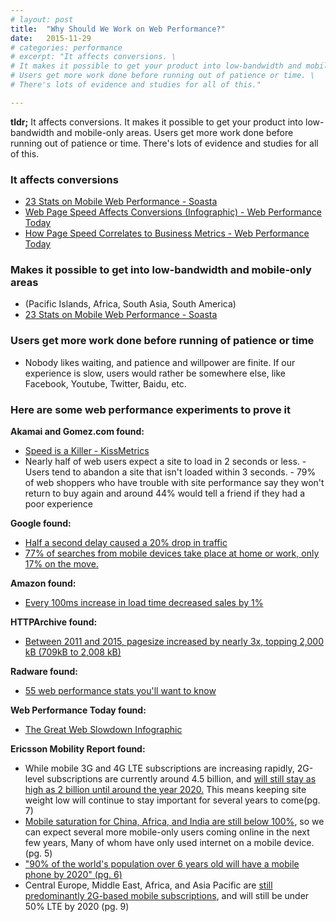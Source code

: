 ```yaml
---
# layout: post
title:  "Why Should We Work on Web Performance?"
date:   2015-11-29
# categories: performance
# excerpt: "It affects conversions. \
# It makes it possible to get your product into low-bandwidth and mobile-only areas. \
# Users get more work done before running out of patience or time. \
# There's lots of evidence and studies for all of this."

---
```


**tldr;**
It affects conversions. 
It makes it possible to get your product into low-bandwidth and mobile-only areas. 
Users get more work done before running out of patience or time. 
There's lots of evidence and studies for all of this. 

### It affects conversions
- [23 Stats on Mobile Web Performance - Soasta](http://www.soasta.com/blog/23-stats-mobile-web-performance-monitoring/)
- [Web Page Speed Affects Conversions (Infographic) - Web Performance Today](http://www.webperformancetoday.com/2014/04/09/web-page-speed-affect-conversions-infographic/)
- [How Page Speed Correlates to Business Metrics - Web Performance Today](http://www.webperformancetoday.com/2012/02/28/4-awesome-slides-showing-how-page-speed-correlates-to-business-metrics-at-walmart-com/)

### Makes it possible to get into low-bandwidth and mobile-only areas
- (Pacific Islands, Africa, South Asia, South America)
- [23 Stats on Mobile Web Performance - Soasta](http://www.soasta.com/blog/23-stats-mobile-web-performance-monitoring/)

### Users get more work done before running of patience or time
- Nobody likes waiting, and patience and willpower are finite. If our experience is slow, 
users would rather be somewhere else, like Facebook, Youtube, Twitter, Baidu, etc.

### Here are some web performance experiments to prove it

**Akamai and Gomez.com found:**

- [Speed is a Killer - KissMetrics](https://blog.kissmetrics.com/speed-is-a-killer/) 
- Nearly half of web users expect a site to load in 2 seconds or less. - Users tend to 
abandon a site that isn't loaded within 3 seconds. - 79% of web shoppers who have trouble 
with site performance say they won't return to buy again and around 44% would tell a friend 
if they had a poor experience

**Google found:**  

- [Half a second delay caused a 20% drop in traffic](http://glinden.blogspot.com/2006/11/marissa-mayer-at-web-20.html)
- [77% of searches from mobile devices take place at home or work, only 17% on the move.](https://hbr.org/2013/05/the-rise-of-the-mobile-only-us/)

**Amazon found:**  

- [Every 100ms increase in load time decreased sales by 1%](http://www.websiteoptimization.com/speed/tweak/psychology-web-performance/)

**HTTPArchive found:**  

- [Between 2011 and 2015, pagesize increased by nearly 3x, topping 2,000 kB (709kB to 2,008 kB)](http://httparchive.org/compare.php?&r1=Aug%2015%202011&s1=Top1000&r2=Aug%2015%202015&s2=Top1000)

**Radware found:**  

- [55 web performance stats you'll want to know](http://blog.radware.com/applicationdelivery/applicationaccelerationoptimization/2014/01/55-web-performance-stats-youll-want-to-know/)

**Web Performance Today found:**  

- [The Great Web Slowdown Infographic](http://www.webperformancetoday.com/2014/02/25/the-great-web-slowdown-infographic/)

**Ericsson Mobility Report found:**  

- While mobile 3G and 4G LTE subscriptions are increasing rapidly, 2G-level subscriptions are 
currently around 4.5 billion, and 
[will still stay as high as 2 billion until around the year 2020.](http://www.ericsson.com/res/docs/2015/ericsson-mobility-report-june-2015.pdf) 
This means keeping site weight low will continue to stay important for several years to come(pg. 7)
- [Mobile saturation for China, Africa, and India are still below 100%](http://www.ericsson.com/res/docs/2015/ericsson-mobility-report-june-2015.pdf), 
so we can expect several more mobile-only users coming online in the next few years, Many of 
whom have only used internet on a mobile device.(pg. 5)
- ["90% of the world's population over 6 years old will have a mobile phone by 2020" (pg. 6)](http://www.ericsson.com/res/docs/2015/ericsson-mobility-report-june-2015.pdf)
- Central Europe, Middle East, Africa, and Asia Pacific are [still predominantly 2G-based mobile subscriptions](http://www.ericsson.com/res/docs/2015/ericsson-mobility-report-june-2015.pdf), 
and will still be under 50% LTE by 2020 (pg. 9)
